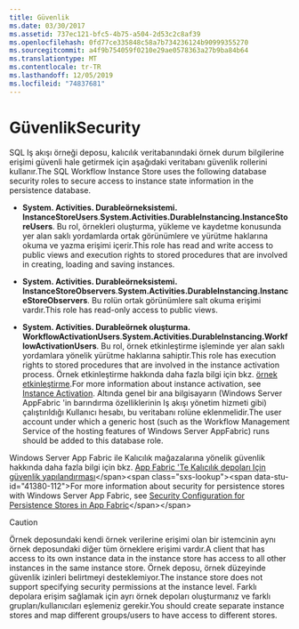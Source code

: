 ```yaml
---
title: Güvenlik
ms.date: 03/30/2017
ms.assetid: 737ec121-bfc5-4b75-a504-2d53c2c8af39
ms.openlocfilehash: 0fd77ce335848c58a7b734236124b90999355270
ms.sourcegitcommit: a4f9b754059f0210e29ae0578363a27b9ba84b64
ms.translationtype: MT
ms.contentlocale: tr-TR
ms.lasthandoff: 12/05/2019
ms.locfileid: "74837681"
---
```

# <a name="security"></a><span data-ttu-id="41380-102">Güvenlik</span><span class="sxs-lookup"><span data-stu-id="41380-102">Security</span></span>
<span data-ttu-id="41380-103">SQL Iş akışı örneği deposu, kalıcılık veritabanındaki örnek durum bilgilerine erişimi güvenli hale getirmek için aşağıdaki veritabanı güvenlik rollerini kullanır.</span><span class="sxs-lookup"><span data-stu-id="41380-103">The SQL Workflow Instance Store uses the following database security roles to secure access to instance state information in the persistence database.</span></span>  
  
- <span data-ttu-id="41380-104">**System. Activities. Durableörneksistemi. InstanceStoreUsers**.</span><span class="sxs-lookup"><span data-stu-id="41380-104">**System.Activities.DurableInstancing.InstanceStoreUsers**.</span></span> <span data-ttu-id="41380-105">Bu rol, örnekleri oluşturma, yükleme ve kaydetme konusunda yer alan saklı yordamlarda ortak görünümlere ve yürütme haklarına okuma ve yazma erişimi içerir.</span><span class="sxs-lookup"><span data-stu-id="41380-105">This role has read and write access to public views and execution rights to stored procedures that are involved in creating, loading and saving instances.</span></span>  
  
- <span data-ttu-id="41380-106">**System. Activities. Durableörneksistemi. InstanceStoreObservers**.</span><span class="sxs-lookup"><span data-stu-id="41380-106">**System.Activities.DurableInstancing.InstanceStoreObservers**.</span></span> <span data-ttu-id="41380-107">Bu rolün ortak görünümlere salt okuma erişimi vardır.</span><span class="sxs-lookup"><span data-stu-id="41380-107">This role has read-only access to public views.</span></span>  
  
- <span data-ttu-id="41380-108">**System. Activities. Durableörnek oluşturma. WorkflowActivationUsers**.</span><span class="sxs-lookup"><span data-stu-id="41380-108">**System.Activities.DurableInstancing.WorkflowActivationUsers**.</span></span> <span data-ttu-id="41380-109">Bu rol, örnek etkinleştirme işleminde yer alan saklı yordamlara yönelik yürütme haklarına sahiptir.</span><span class="sxs-lookup"><span data-stu-id="41380-109">This role has execution rights to stored procedures that are involved in the instance activation process.</span></span> <span data-ttu-id="41380-110">Örnek etkinleştirme hakkında daha fazla bilgi için bkz. [örnek etkinleştirme](instance-activation.md).</span><span class="sxs-lookup"><span data-stu-id="41380-110">For more information about instance activation, see [Instance Activation](instance-activation.md).</span></span> <span data-ttu-id="41380-111">Altında genel bir ana bilgisayarın (Windows Server AppFabric 'in barındırma özelliklerinin Iş akışı yönetim hizmeti gibi) çalıştırıldığı Kullanıcı hesabı, bu veritabanı rolüne eklenmelidir.</span><span class="sxs-lookup"><span data-stu-id="41380-111">The user account under which a generic host (such as the Workflow Management Service of the hosting features of Windows Server AppFabric) runs should be added to this database role.</span></span>  
  
 <span data-ttu-id="41380-112">Windows Server App Fabric ile Kalıcılık mağazalarına yönelik güvenlik hakkında daha fazla bilgi için bkz. [App Fabric 'Te Kalıcılık depoları Için güvenlik yapılandırması](https://docs.microsoft.com/previous-versions/appfabric/ff431727(v=azure.10))</span><span class="sxs-lookup"><span data-stu-id="41380-112">For more information about security for persistence stores with Windows Server App Fabric, see [Security Configuration for Persistence Stores in App Fabric](https://docs.microsoft.com/previous-versions/appfabric/ff431727(v=azure.10))</span></span>  
  
> [!CAUTION]
> <span data-ttu-id="41380-113">Örnek deposundaki kendi örnek verilerine erişimi olan bir istemcinin aynı örnek deposundaki diğer tüm örneklere erişimi vardır.</span><span class="sxs-lookup"><span data-stu-id="41380-113">A client that has access to its own instance data in the instance store has access to all other instances in the same instance store.</span></span> <span data-ttu-id="41380-114">Örnek deposu, örnek düzeyinde güvenlik izinleri belirtmeyi desteklemiyor.</span><span class="sxs-lookup"><span data-stu-id="41380-114">The instance store does not support specifying security permissions at the instance level.</span></span> <span data-ttu-id="41380-115">Farklı depolara erişim sağlamak için ayrı örnek depoları oluşturmanız ve farklı grupları/kullanıcıları eşlemeniz gerekir.</span><span class="sxs-lookup"><span data-stu-id="41380-115">You should create separate instance stores and map different groups/users to have access to different stores.</span></span>
